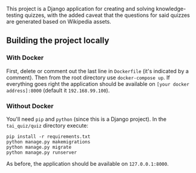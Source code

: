 This project is a Django application for creating and solving knowledge-testing quizzes, with the added caveat that the questions 
for said quizzes are generated based on Wikipedia assets. 

## Building the project locally

### With Docker

First, delete or comment out the last line in `Dockerfile` (it's indicated by a comment). Then from the root directory use 
`docker-compose up`. If everything goes right the application should be available on `[your docker address]:8000` (default it 
`192.168.99.100`).

### Without Docker

You'll need `pip` and `python` (since this is a Django project). In the `tai_quiz/quiz` directory execute:

```
pip install -r requirements.txt
python manage.py makemigrations
python manage.py migrate
python manage.py runserver
```

As before, the application should be available on `127.0.0.1:8000`.
